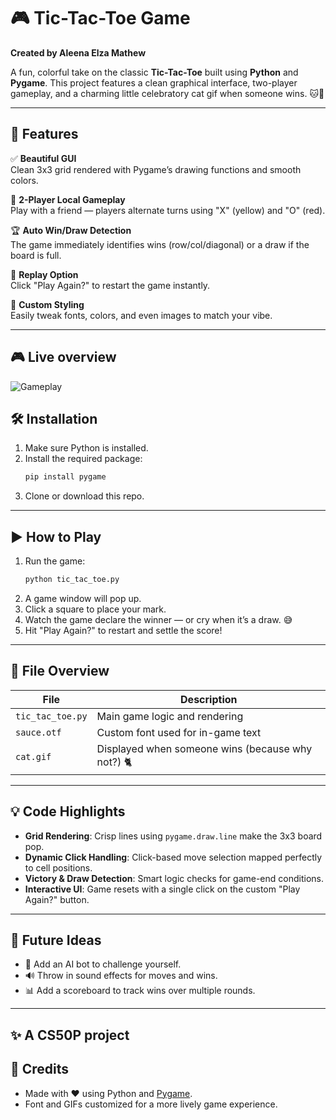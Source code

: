 # 🎮 Tic-Tac-Toe Game  
**Created by Aleena Elza Mathew**

A fun, colorful take on the classic **Tic-Tac-Toe** built using **Python** and **Pygame**. This project features a clean graphical interface, two-player gameplay, and a charming little celebratory cat gif when someone wins. 🐱🎉

---

## 🚀 Features

✅ **Beautiful GUI**  
Clean 3x3 grid rendered with Pygame’s drawing functions and smooth colors.

👥 **2-Player Local Gameplay**  
Play with a friend — players alternate turns using "X" (yellow) and "O" (red).

🏆 **Auto Win/Draw Detection**  
The game immediately identifies wins (row/col/diagonal) or a draw if the board is full.

🔁 **Replay Option**  
Click "Play Again?" to restart the game instantly.

🎨 **Custom Styling**  
Easily tweak fonts, colors, and even images to match your vibe.

---

## 🎮 Live overview
![Gameplay](screenshot.png)

## 🛠 Installation

1. Make sure Python is installed.  
2. Install the required package:
   ```bash
   pip install pygame
   ```
3. Clone or download this repo.

---

## ▶️ How to Play

1. Run the game:
   ```bash
   python tic_tac_toe.py
   ```
2. A game window will pop up.
3. Click a square to place your mark.
4. Watch the game declare the winner — or cry when it’s a draw. 😅
5. Hit "Play Again?" to restart and settle the score!

---

## 📁 File Overview

| File | Description |
|------|-------------|
| `tic_tac_toe.py` | Main game logic and rendering |
| `sauce.otf` | Custom font used for in-game text |
| `cat.gif` | Displayed when someone wins (because why not?) 🐈

---

## 💡 Code Highlights

- **Grid Rendering**: Crisp lines using `pygame.draw.line` make the 3x3 board pop.
- **Dynamic Click Handling**: Click-based move selection mapped perfectly to cell positions.
- **Victory & Draw Detection**: Smart logic checks for game-end conditions.
- **Interactive UI**: Game resets with a single click on the custom "Play Again?" button.

---

## 🌱 Future Ideas

- 🤖 Add an AI bot to challenge yourself.
- 🔊 Throw in sound effects for moves and wins.
- 📊 Add a scoreboard to track wins over multiple rounds.

---
## ✨ A CS50P project

## 🙌 Credits

- Made with ❤️ using Python and [Pygame](https://www.pygame.org).
- Font and GIFs customized for a more lively game experience.
